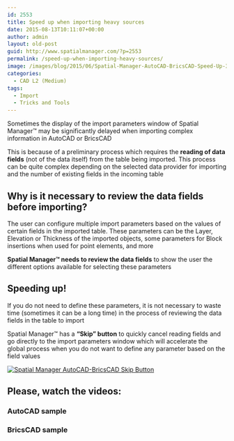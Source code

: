 ```yaml
---
id: 2553
title: Speed up when importing heavy sources
date: 2015-08-13T10:11:07+00:00
author: admin
layout: old-post
guid: http://www.spatialmanager.com/?p=2553
permalink: /speed-up-when-importing-heavy-sources/
image: /images/blog/2015/06/Spatial-Manager-AutoCAD-BricsCAD-Speed-Up-3-85.png
categories:
  - CAD L2 (Medium)
tags:
  - Import
  - Tricks and Tools
---
```

Sometimes the display of the import parameters window of Spatial Manager™ may be significantly delayed when importing complex information in AutoCAD or BricsCAD

<!--more-->

This is because of a preliminary process which requires the **reading of data fields** (not of the data itself) from the table being imported. This process can be quite complex depending on the selected data provider for importing and the number of existing fields in the incoming table

## Why is it necessary to review the data fields before importing?

The user can configure multiple import parameters based on the values of certain fields in the imported table. These parameters can be the Layer, Elevation or Thickness of the imported objects, some parameters for Block insertions when used for point elements, and more

**Spatial Manager™ needs to review the data fields** to show the user the different options available for selecting these parameters

## Speeding up!

If you do not need to define these parameters, it is not necessary to waste time (sometimes it can be a long time) in the process of reviewing the data fields in the table to import

Spatial Manager™ has a **&#8220;Skip&#8221; button** to quickly cancel reading fields and go directly to the import parameters window which will accelerate the global process when you do not want to define any parameter based on the field values

<p>
  <a href="/images/blog/2015/06/Spatial-Manager-AutoCAD-BricsCAD-Skip-Button.png" target="_blank" rel="nofollow"><img src="/images/blog/2015/06/Spatial-Manager-AutoCAD-BricsCAD-Skip-Button.png" alt="Spatial Manager AutoCAD-BricsCAD Skip Button" width="567" height="574" srcset="/images/blog/2015/06/Spatial-Manager-AutoCAD-BricsCAD-Skip-Button.png 567w, /images/blog/2015/06/Spatial-Manager-AutoCAD-BricsCAD-Skip-Button-296x300.png 296w" sizes="(max-width: 567px) 100vw, 567px" /></a>
</p>

## Please, watch the videos:

### AutoCAD sample



### BricsCAD sample